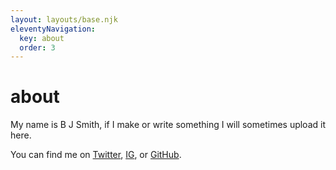 ```yaml
---
layout: layouts/base.njk
eleventyNavigation:
  key: about
  order: 3
---
```

# about

My name is B J Smith, if I make or write something I will sometimes upload it here.

You can find me on [Twitter](https://twitter.com/bjsmithxyz), [IG](https://www.instagram.com/bjsmith.xyz/), or [GitHub](https://github.com/bjsmithxyz/).